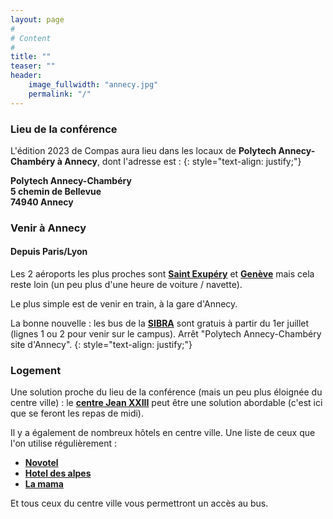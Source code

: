```yaml
---
layout: page
#
# Content
#
title: ""
teaser: ""
header:
    image_fullwidth: "annecy.jpg"
    permalink: "/"
---
```


### **Lieu de la conférence**

L'édition 2023 de Compas aura lieu dans les locaux de **Polytech Annecy-Chambéry à Annecy**, dont l'adresse est :
{: style="text-align: justify;"}

**Polytech Annecy-Chambéry** <br>
**5 chemin de Bellevue** <br>
**74940 Annecy**


### **Venir à Annecy**

#### Depuis Paris/Lyon
 
Les 2 aéroports les plus proches sont **[Saint
Exupéry](https://www.lyonaeroports.com/)** et
**[Genève](https://www.gva.ch/fr/)** mais cela reste loin (un peu plus
d'une heure de voiture / navette).

Le plus simple est de venir en train, à la gare d'Annecy.

La bonne nouvelle : les bus de la **[SIBRA](https://www.sibra.fr/)** sont
gratuis à partir du 1er juillet (lignes 1 ou 2 pour venir sur le
campus). Arrêt "Polytech Annecy-Chambéry site d'Annecy".
{: style="text-align: justify;"}

### Logement

Une solution proche du lieu de la conférence (mais un peu plus éloignée
du centre ville) : le **[centre Jean
XXIII](https://www.centrejean23.com/)** peut être une solution
abordable (c'est ici que se feront les repas de midi).

Il y a également de nombreux hôtels en centre ville.
Une liste de ceux que l'on utilise régulièrement :
- **[Novotel](https://all.accor.com/hotel/1357/index.en.shtml?dateIn=&nights=&compositions=1&stayplus=false&snu=false#origin=novotel)**
- **[Hotel des alpes](https://www.hotelannecy.com/)**
- **[La mama](https://www.hotelannecy.fr/)**

Et tous ceux du centre ville vous permettront un accès au bus.